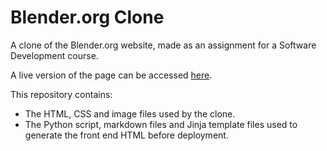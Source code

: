 # Blender.org Clone
A clone of the Blender.org website, made as an assignment for a Software Development course.

A live version of the page can be accessed [here](https://ashcaih.github.io/BlenderSiteClone/).

This repository contains:
- The HTML, CSS and image files used by the clone.
- The Python script, markdown files and Jinja template files used to generate the front end HTML before deployment.